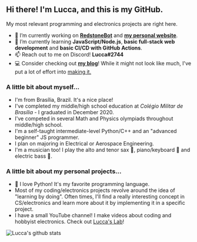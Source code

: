 ## Hi there! I'm Lucca, and this is my GitHub. 

My most relevant programming and electronics projects are right here. 

- 🔭 I’m currently working on **[RedstoneBot](https://github.com/ChromeUniverse/RedstoneBot/)** and **[my personal website](https://github.com/ChromeUniverse/Personal-website)**.
- 🌱 I’m currently learning **JavaScript/Node.js**, **basic full-stack web development** and **basic CI/CD with GitHub Actions**.
- 📫 Reach out to me on Discord! **Lucca#2744**
- 💻 Consider checking out **[my blog](http://34.200.98.64:3000/)**! While it might not look like much, I've put a lot of effort into [making it.](http://34.200.98.64:3000/making-the-website)

### A little bit about myself...

- I'm from Brasília, Brazil. It's a nice place!
- I've completed my middle/high school education at _Colégio Militar de Brasília_ - I graduated in December 2020.
- I've competed in several Math and Physics olympiads throughout middle/high school. 
- I'm a self-taught intermediate-level Python/C++ and an "advanced beginner" JS programmer.
- I plan on majoring in Electrical or Aerospace Engineering.
- I'm a musician too! I play the alto and tenor sax 🎷, piano/keyboard 🎹 and electric bass 🎸.

### A little bit about my personal projects...
- 🐍 I love Python! It's my favorite programming language.
- Most of my coding/electronics projects revolve around the idea of "learning by doing". Often times, I'll find a really interesting concept in CS/electronics and learn more about it by implementing it in a specific project.   
- I have a small YouTube channel! I make videos about coding and hobbyist electronics. Check out [Lucca's Lab](https://www.youtube.com/channel/UCjpQ2w6Di2f-tyCiK6mVGlA)!

![Lucca's github stats](https://github-readme-stats.vercel.app/api?username=ChromeUniverse&theme=dark&show_icons=true) 


<!--
**ChromeUniverse/ChromeUniverse** is a ✨ _special_ ✨ repository because its `README.md` (this file) appears on your GitHub profile.
[![willianrod's wakatime stats](https://github-readme-stats.vercel.app/api/wakatime?username=ChromeUniverse&theme=dark&show_icons=true)](https://github.com/anuraghazra/github-readme-stats)

![Top Langs](https://github-readme-stats.vercel.app/api/top-langs/?username=ChromeUniverse)](https://github.com/anuraghazra/github-readme-stats)

Here are some ideas to get you started:

- 🔭 I’m currently working on ...
- 🌱 I’m currently learning ...
- 👯 I’m looking to collaborate on ...
- 🤔 I’m looking for help with ...
- 💬 Ask me about ...
- 📫 How to reach me: ...
- 😄 Pronouns: ...
- ⚡ Fun fact: ...

-->
